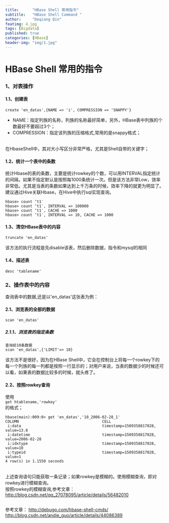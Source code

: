 ```yaml
---
title:      "HBase Shell 常用指令"
subtitle:   "HBase Shell Command "
author:     "Deqiang Qin"
featimg: 4.jpg
tags: [Bigdata]
published: true
categories: [HBase]
header-img: "img/1.jpg"
---
```

# HBase Shell 常用的指令


### 1、对表操作

#### 1.1、创建表
```create 'en_datas',{NAME => 'i', COMPRESSION => 'SNAPPY'}```

+ NAME：指定列族的名称，列族的名称最好简单，另外，HBase表中列族的个数最好不要超过3个；
+ COMPRESSION：指定该列族的压缩格式,常用的是snappy格式；

<br>在HbaseShell中，其对大小写区分非常严格，尤其是Shell自带的关键字；

#### 1.2、统计一个表中的条数
统计Hbase的表的条数，主要是统计rowkey的个数，可以用INTERVAL指定统计的间隔，如果不指定默认是按照每1000条统计一次。但是该方法非常Low，效率非常低。尤其是当表的条数如果达到上千万条的时候，效率下降的就更为明显了。建议通过Hive关联Hbase，在Hive中执行sql实现查询。
```
hbase> count ‘t1′  
hbase> count ‘t1′, INTERVAL => 100000  
hbase> count ‘t1′, CACHE => 1000  
hbase> count ‘t1′, INTERVAL => 10, CACHE => 1000  
```

#### 1.3、清空HBase表中的内容
`truncate 'en_datas'`
<p>该方法的执行流程是先disable该表，然后删除数据，指令和mysql的相同</p>

#### 1.4、描述表
`desc 'tablename'`


### 2、操作表中的内容
查询表中的数据,还是以'en_datas'这张表为例：<br>
####    2.1、浏览表的全部的数据<br>
```scan 'en_datas'```<br>
##### 2.1.1、浏览表的指定条数
```
查询前10条数据
scan 'en_datas',{'LIMIT'=> 10}
```

该方法不是很好，因为在HBase Shell中，它会在控制台上将每一个rowkey下的每一个列族的每一列都是按照一行显示的；对用户来说，当表的数据少的时候还可以看，如果表的数据比较多的时候，就头疼了。
#### 2.2、按照rowkey查询

使用<br>`get htablename,'rowkey'`<br>的格式；
```
hbase(main):009:0> get 'en_datas','10_2006-02-28_1'
COLUMN                                     CELL                                                                                                                        
 i:data                                    timestamp=1509358817028, value=13.8                                                                                         
 i:datetime                                timestamp=1509358817028, value=2006-02-28                                                                                   
 i:idxtype                                 timestamp=1509358817028, value=10                                                                                           
 i:typeid                                  timestamp=1509358817028, value=1                                                                                            
4 row(s) in 1.1550 seconds
```
<br>上述查询语句只能获取一条记录；如果rowkey是模糊的。使用模糊查询，即对rowkey进行模糊查询。
<br>按照rowkey的模糊查询,参考文章：http://blog.csdn.net/qq_27078095/article/details/56482010
```

```

参考文章：
http://debugo.com/hbase-shell-cmds/ <br>
http://blog.csdn.net/andie_guo/article/details/44086389
